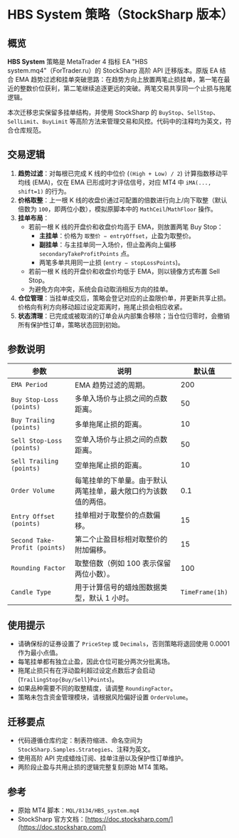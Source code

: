 # HBS System 策略（StockSharp 版本）

## 概览

**HBS System** 策略是 MetaTrader 4 指标 EA "HBS system.mq4"（ForTrader.ru）的 StockSharp 高阶 API 迁移版本。原版 EA 结合 EMA 趋势过滤和挂单突破思路：在趋势方向上放置两笔止损挂单，第一笔在最近的整数价位获利，第二笔继续追逐更远的突破。两笔交易共享同一个止损与拖尾逻辑。

本次迁移忠实保留多挂单结构，并使用 StockSharp 的 `BuyStop`、`SellStop`、`SellLimit`、`BuyLimit` 等高阶方法来管理交易和风控。代码中的注释均为英文，符合仓库规范。

## 交易逻辑

1. **趋势过滤**：对每根已完成 K 线的中位价 (`(High + Low) / 2`) 计算指数移动平均线 (EMA)，仅在 EMA 已形成时才评估信号，对应 MT4 中 `iMA(..., shift=1)` 的行为。
2. **价格取整**：上一根 K 线的收盘价通过可配置的倍数进行向上/向下取整（默认倍数为 `100`，即两位小数），模拟原脚本中的 `MathCeil`/`MathFloor` 操作。
3. **挂单布局**：
   - 若前一根 K 线的开盘价和收盘价均高于 EMA，则放置两笔 Buy Stop：
     - **主挂单**：价格为 `取整价 − entryOffset`，止盈为取整价。
     - **副挂单**：与主挂单同一入场价，但止盈再向上偏移 `secondaryTakeProfitPoints` 点。
     - 两笔多单共用同一止损 (`entry − stopLossPoints`)。
   - 若前一根 K 线的开盘价和收盘价均低于 EMA，则以镜像方式布置 Sell Stop。
   - 为避免方向冲突，系统会自动取消相反方向的挂单。
4. **仓位管理**：当挂单成交后，策略会登记对应的止盈限价单，并更新共享止损。价格向有利方向移动超过设定距离时，拖尾止损会相应收紧。
5. **状态清理**：已完成或被取消的订单会从内部集合移除；当仓位归零时，会撤销所有保护性订单，策略状态回到初始。

## 参数说明

| 参数 | 说明 | 默认值 |
|------|------|--------|
| `EMA Period` | EMA 趋势过滤的周期。 | 200 |
| `Buy Stop-Loss (points)` | 多单入场价与止损之间的点数距离。 | 50 |
| `Buy Trailing (points)` | 多单拖尾止损的距离。 | 10 |
| `Sell Stop-Loss (points)` | 空单入场价与止损之间的点数距离。 | 50 |
| `Sell Trailing (points)` | 空单拖尾止损的距离。 | 10 |
| `Order Volume` | 每笔挂单的下单量。由于默认两笔挂单，最大敞口约为该数值的两倍。 | 0.1 |
| `Entry Offset (points)` | 挂单相对于取整价的点数偏移。 | 15 |
| `Second Take-Profit (points)` | 第二个止盈目标相对取整价的附加偏移。 | 15 |
| `Rounding Factor` | 取整倍数（例如 100 表示保留两位小数）。 | 100 |
| `Candle Type` | 用于计算信号的蜡烛图数据类型，默认 1 小时。 | `TimeFrame(1h)` |

## 使用提示

- 请确保标的证券设置了 `PriceStep` 或 `Decimals`，否则策略将退回使用 0.0001 作为最小点值。
- 每笔挂单都有独立止盈，因此仓位可能分两次分批离场。
- 拖尾止损只有在浮动盈利超过设定点数后才会启动 (`TrailingStop{Buy/Sell}Points`)。
- 如果品种需要不同的取整精度，请调整 `RoundingFactor`。
- 策略未包含资金管理模块，请根据风险偏好设置 `OrderVolume`。

## 迁移要点

- 代码遵循仓库约定：制表符缩进、命名空间为 `StockSharp.Samples.Strategies`、注释为英文。
- 使用高阶 API 完成蜡烛订阅、挂单注册以及保护性订单维护。
- 两阶段止盈与共用止损的逻辑完整复刻原始 MT4 策略。

## 参考

- 原始 MT4 脚本：`MQL/8134/HBS_system.mq4`
- StockSharp 官方文档：[https://doc.stocksharp.com/](https://doc.stocksharp.com/)
